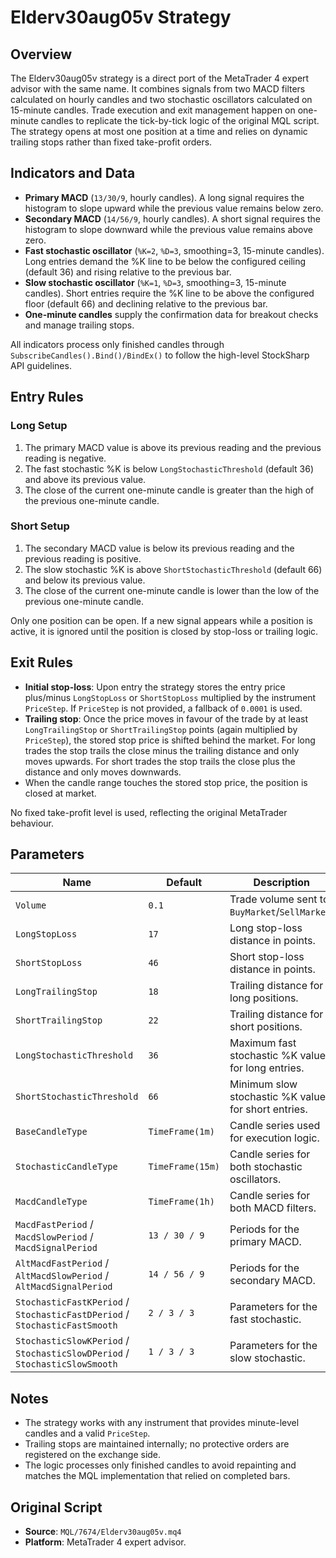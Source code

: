 # Elderv30aug05v Strategy

## Overview
The Elderv30aug05v strategy is a direct port of the MetaTrader 4 expert advisor with the same name. It combines signals from two MACD filters calculated on hourly candles and two stochastic oscillators calculated on 15-minute candles. Trade execution and exit management happen on one-minute candles to replicate the tick-by-tick logic of the original MQL script. The strategy opens at most one position at a time and relies on dynamic trailing stops rather than fixed take-profit orders.

## Indicators and Data
- **Primary MACD** (`13/30/9`, hourly candles). A long signal requires the histogram to slope upward while the previous value remains below zero.
- **Secondary MACD** (`14/56/9`, hourly candles). A short signal requires the histogram to slope downward while the previous value remains above zero.
- **Fast stochastic oscillator** (`%K=2`, `%D=3`, smoothing=3, 15-minute candles). Long entries demand the %K line to be below the configured ceiling (default 36) and rising relative to the previous bar.
- **Slow stochastic oscillator** (`%K=1`, `%D=3`, smoothing=3, 15-minute candles). Short entries require the %K line to be above the configured floor (default 66) and declining relative to the previous bar.
- **One-minute candles** supply the confirmation data for breakout checks and manage trailing stops.

All indicators process only finished candles through `SubscribeCandles().Bind()/BindEx()` to follow the high-level StockSharp API guidelines.

## Entry Rules
### Long Setup
1. The primary MACD value is above its previous reading and the previous reading is negative.
2. The fast stochastic %K is below `LongStochasticThreshold` (default 36) and above its previous value.
3. The close of the current one-minute candle is greater than the high of the previous one-minute candle.

### Short Setup
1. The secondary MACD value is below its previous reading and the previous reading is positive.
2. The slow stochastic %K is above `ShortStochasticThreshold` (default 66) and below its previous value.
3. The close of the current one-minute candle is lower than the low of the previous one-minute candle.

Only one position can be open. If a new signal appears while a position is active, it is ignored until the position is closed by stop-loss or trailing logic.

## Exit Rules
- **Initial stop-loss**: Upon entry the strategy stores the entry price plus/minus `LongStopLoss` or `ShortStopLoss` multiplied by the instrument `PriceStep`. If `PriceStep` is not provided, a fallback of `0.0001` is used.
- **Trailing stop**: Once the price moves in favour of the trade by at least `LongTrailingStop` or `ShortTrailingStop` points (again multiplied by `PriceStep`), the stored stop price is shifted behind the market. For long trades the stop trails the close minus the trailing distance and only moves upwards. For short trades the stop trails the close plus the distance and only moves downwards.
- When the candle range touches the stored stop price, the position is closed at market.

No fixed take-profit level is used, reflecting the original MetaTrader behaviour.

## Parameters
| Name | Default | Description |
| --- | --- | --- |
| `Volume` | `0.1` | Trade volume sent to `BuyMarket`/`SellMarket`. |
| `LongStopLoss` | `17` | Long stop-loss distance in points. |
| `ShortStopLoss` | `46` | Short stop-loss distance in points. |
| `LongTrailingStop` | `18` | Trailing distance for long positions. |
| `ShortTrailingStop` | `22` | Trailing distance for short positions. |
| `LongStochasticThreshold` | `36` | Maximum fast stochastic %K value for long entries. |
| `ShortStochasticThreshold` | `66` | Minimum slow stochastic %K value for short entries. |
| `BaseCandleType` | `TimeFrame(1m)` | Candle series used for execution logic. |
| `StochasticCandleType` | `TimeFrame(15m)` | Candle series for both stochastic oscillators. |
| `MacdCandleType` | `TimeFrame(1h)` | Candle series for both MACD filters. |
| `MacdFastPeriod` / `MacdSlowPeriod` / `MacdSignalPeriod` | `13 / 30 / 9` | Periods for the primary MACD. |
| `AltMacdFastPeriod` / `AltMacdSlowPeriod` / `AltMacdSignalPeriod` | `14 / 56 / 9` | Periods for the secondary MACD. |
| `StochasticFastKPeriod` / `StochasticFastDPeriod` / `StochasticFastSmooth` | `2 / 3 / 3` | Parameters for the fast stochastic. |
| `StochasticSlowKPeriod` / `StochasticSlowDPeriod` / `StochasticSlowSmooth` | `1 / 3 / 3` | Parameters for the slow stochastic. |

## Notes
- The strategy works with any instrument that provides minute-level candles and a valid `PriceStep`.
- Trailing stops are maintained internally; no protective orders are registered on the exchange side.
- The logic processes only finished candles to avoid repainting and matches the MQL implementation that relied on completed bars.

## Original Script
- **Source**: `MQL/7674/Elderv30aug05v.mq4`
- **Platform**: MetaTrader 4 expert advisor.
